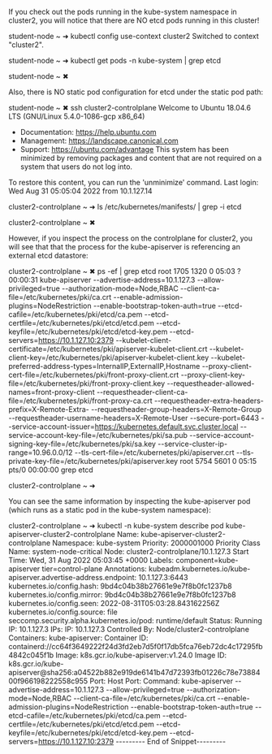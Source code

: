 If you check out the pods running in the kube-system namespace in cluster2, you will notice that there are NO etcd pods running in this cluster!

student-node ~ ➜  kubectl config use-context cluster2
Switched to context "cluster2".

student-node ~ ➜  kubectl get pods -n kube-system  | grep etcd

student-node ~ ✖ 

Also, there is NO static pod configuration for etcd under the static pod path:

student-node ~ ✖ ssh cluster2-controlplane
Welcome to Ubuntu 18.04.6 LTS (GNU/Linux 5.4.0-1086-gcp x86_64)

 * Documentation:  https://help.ubuntu.com
 * Management:     https://landscape.canonical.com
 * Support:        https://ubuntu.com/advantage
This system has been minimized by removing packages and content that are
not required on a system that users do not log into.

To restore this content, you can run the 'unminimize' command.
Last login: Wed Aug 31 05:05:04 2022 from 10.1.127.14

cluster2-controlplane ~ ➜  ls /etc/kubernetes/manifests/ | grep -i etcd

cluster2-controlplane ~ ✖ 

However, if you inspect the process on the controlplane for cluster2, you will see that that the process for the kube-apiserver is referencing an external etcd datastore:

cluster2-controlplane ~ ✖ ps -ef | grep etcd
root        1705    1320  0 05:03 ?        00:00:31 kube-apiserver --advertise-address=10.1.127.3 --allow-privileged=true --authorization-mode=Node,RBAC --client-ca-file=/etc/kubernetes/pki/ca.crt --enable-admission-plugins=NodeRestriction --enable-bootstrap-token-auth=true --etcd-cafile=/etc/kubernetes/pki/etcd/ca.pem --etcd-certfile=/etc/kubernetes/pki/etcd/etcd.pem --etcd-keyfile=/etc/kubernetes/pki/etcd/etcd-key.pem --etcd-servers=https://10.1.127.10:2379 --kubelet-client-certificate=/etc/kubernetes/pki/apiserver-kubelet-client.crt --kubelet-client-key=/etc/kubernetes/pki/apiserver-kubelet-client.key --kubelet-preferred-address-types=InternalIP,ExternalIP,Hostname --proxy-client-cert-file=/etc/kubernetes/pki/front-proxy-client.crt --proxy-client-key-file=/etc/kubernetes/pki/front-proxy-client.key --requestheader-allowed-names=front-proxy-client --requestheader-client-ca-file=/etc/kubernetes/pki/front-proxy-ca.crt --requestheader-extra-headers-prefix=X-Remote-Extra- --requestheader-group-headers=X-Remote-Group --requestheader-username-headers=X-Remote-User --secure-port=6443 --service-account-issuer=https://kubernetes.default.svc.cluster.local --service-account-key-file=/etc/kubernetes/pki/sa.pub --service-account-signing-key-file=/etc/kubernetes/pki/sa.key --service-cluster-ip-range=10.96.0.0/12 --tls-cert-file=/etc/kubernetes/pki/apiserver.crt --tls-private-key-file=/etc/kubernetes/pki/apiserver.key
root        5754    5601  0 05:15 pts/0    00:00:00 grep etcd

cluster2-controlplane ~ ➜  

You can see the same information by inspecting the kube-apiserver pod (which runs as a static pod in the kube-system namespace):

cluster2-controlplane ~ ➜  kubectl -n kube-system describe pod kube-apiserver-cluster2-controlplane 
Name:                 kube-apiserver-cluster2-controlplane
Namespace:            kube-system
Priority:             2000001000
Priority Class Name:  system-node-critical
Node:                 cluster2-controlplane/10.1.127.3
Start Time:           Wed, 31 Aug 2022 05:03:45 +0000
Labels:               component=kube-apiserver
                      tier=control-plane
Annotations:          kubeadm.kubernetes.io/kube-apiserver.advertise-address.endpoint: 10.1.127.3:6443
                      kubernetes.io/config.hash: 9bd4c04b38b27661e9e7f8b0fc1237b8
                      kubernetes.io/config.mirror: 9bd4c04b38b27661e9e7f8b0fc1237b8
                      kubernetes.io/config.seen: 2022-08-31T05:03:28.843162256Z
                      kubernetes.io/config.source: file
                      seccomp.security.alpha.kubernetes.io/pod: runtime/default
Status:               Running
IP:                   10.1.127.3
IPs:
  IP:           10.1.127.3
Controlled By:  Node/cluster2-controlplane
Containers:
  kube-apiserver:
    Container ID:  containerd://cc64f3649222f24d3fd2eb7d5f0f17db5fca76eb72dc4c17295fb4842c045f1b
    Image:         k8s.gcr.io/kube-apiserver:v1.24.0
    Image ID:      k8s.gcr.io/kube-apiserver@sha256:a04522b882e919de6141b47d72393fb01226c78e7388400f966198222558c955
    Port:          <none>
    Host Port:     <none>
    Command:
      kube-apiserver
      --advertise-address=10.1.127.3
      --allow-privileged=true
      --authorization-mode=Node,RBAC
      --client-ca-file=/etc/kubernetes/pki/ca.crt
      --enable-admission-plugins=NodeRestriction
      --enable-bootstrap-token-auth=true
      --etcd-cafile=/etc/kubernetes/pki/etcd/ca.pem
      --etcd-certfile=/etc/kubernetes/pki/etcd/etcd.pem
      --etcd-keyfile=/etc/kubernetes/pki/etcd/etcd-key.pem
      --etcd-servers=https://10.1.127.10:2379
--------- End of Snippet---------